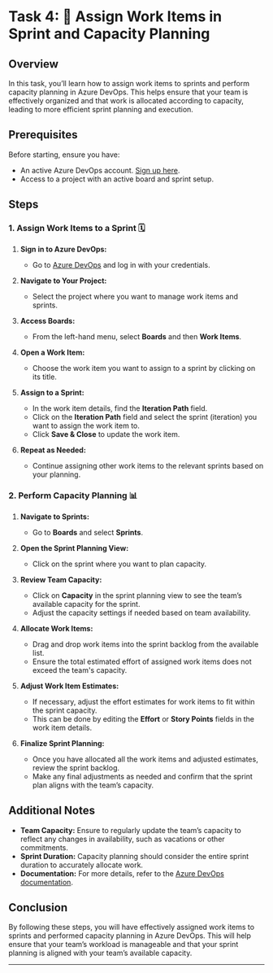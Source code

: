 # Task 4: 📅 Assign Work Items in Sprint and Capacity Planning

## Overview

In this task, you’ll learn how to assign work items to sprints and perform capacity planning in Azure DevOps. This helps ensure that your team is effectively organized and that work is allocated according to capacity, leading to more efficient sprint planning and execution.

## Prerequisites

Before starting, ensure you have:
- An active Azure DevOps account. [Sign up here](https://azure.microsoft.com/en-us/services/devops/).
- Access to a project with an active board and sprint setup.

## Steps

### 1. Assign Work Items to a Sprint 🗓️

1. **Sign in to Azure DevOps:**
   - Go to [Azure DevOps](https://dev.azure.com/) and log in with your credentials.

2. **Navigate to Your Project:**
   - Select the project where you want to manage work items and sprints.

3. **Access Boards:**
   - From the left-hand menu, select **Boards** and then **Work Items**.

4. **Open a Work Item:**
   - Choose the work item you want to assign to a sprint by clicking on its title.

5. **Assign to a Sprint:**
   - In the work item details, find the **Iteration Path** field.
   - Click on the **Iteration Path** field and select the sprint (iteration) you want to assign the work item to.
   - Click **Save & Close** to update the work item.

6. **Repeat as Needed:**
   - Continue assigning other work items to the relevant sprints based on your planning.

### 2. Perform Capacity Planning 📊

1. **Navigate to Sprints:**
   - Go to **Boards** and select **Sprints**.

2. **Open the Sprint Planning View:**
   - Click on the sprint where you want to plan capacity.

3. **Review Team Capacity:**
   - Click on **Capacity** in the sprint planning view to see the team’s available capacity for the sprint.
   - Adjust the capacity settings if needed based on team availability.

4. **Allocate Work Items:**
   - Drag and drop work items into the sprint backlog from the available list.
   - Ensure the total estimated effort of assigned work items does not exceed the team's capacity.

5. **Adjust Work Item Estimates:**
   - If necessary, adjust the effort estimates for work items to fit within the sprint capacity.
   - This can be done by editing the **Effort** or **Story Points** fields in the work item details.

6. **Finalize Sprint Planning:**
   - Once you have allocated all the work items and adjusted estimates, review the sprint backlog.
   - Make any final adjustments as needed and confirm that the sprint plan aligns with the team’s capacity.

## Additional Notes

- **Team Capacity:** Ensure to regularly update the team’s capacity to reflect any changes in availability, such as vacations or other commitments.
- **Sprint Duration:** Capacity planning should consider the entire sprint duration to accurately allocate work.
- **Documentation:** For more details, refer to the [Azure DevOps documentation](https://docs.microsoft.com/en-us/azure/devops/?view=o365-worldwide).

## Conclusion

By following these steps, you will have effectively assigned work items to sprints and performed capacity planning in Azure DevOps. This will help ensure that your team’s workload is manageable and that your sprint planning is aligned with your team’s available capacity.

---


